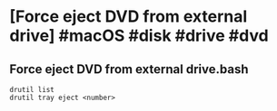 # [Force eject DVD from external drive] #macOS #disk #drive #dvd

## Force eject DVD from external drive.bash

```shell
drutil list
drutil tray eject <number>
```


